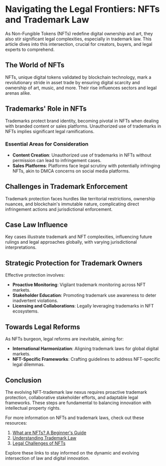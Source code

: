 # Navigating the Legal Frontiers: NFTs and Trademark Law

As Non-Fungible Tokens (NFTs) redefine digital ownership and art, they also stir significant legal complexities, especially in trademark law. This article dives into this intersection, crucial for creators, buyers, and legal experts to comprehend.

## The World of NFTs

NFTs, unique digital tokens validated by blockchain technology, mark a revolutionary stride in asset trade by ensuring digital scarcity and ownership of art, music, and more. Their rise influences sectors and legal arenas alike.

## Trademarks' Role in NFTs

Trademarks protect brand identity, becoming pivotal in NFTs when dealing with branded content or sales platforms. Unauthorized use of trademarks in NFTs implies significant legal ramifications.

### Essential Areas for Consideration

- **Content Creation**: Unauthorized use of trademarks in NFTs without permission can lead to infringement cases.
- **Sales Platforms**: Platforms face legal scrutiny with potentially infringing NFTs, akin to DMCA concerns on social media platforms.

## Challenges in Trademark Enforcement

Trademark protection faces hurdles like territorial restrictions, ownership nuances, and blockchain's immutable nature, complicating direct infringement actions and jurisdictional enforcement.

## Case Law Influence

Key cases illustrate trademark and NFT complexities, influencing future rulings and legal approaches globally, with varying jurisdictional interpretations.

## Strategic Protection for Trademark Owners

Effective protection involves:

- **Proactive Monitoring**: Vigilant trademark monitoring across NFT markets.
- **Stakeholder Education**: Promoting trademark use awareness to deter inadvertent violations.
- **Licensing and Collaborations**: Legally leveraging trademarks in NFT ecosystems.

## Towards Legal Reforms

As NFTs burgeon, legal reforms are inevitable, aiming for:

- **International Harmonization**: Aligning trademark laws for global digital markets.
- **NFT-Specific Frameworks**: Crafting guidelines to address NFT-specific legal dilemmas.

## Conclusion

The evolving NFT-trademark law nexus requires proactive trademark protection, collaborative stakeholder efforts, and adaptable legal frameworks. These steps are fundamental to balancing innovation with intellectual property rights.

For more information on NFTs and trademark laws, check out these resources:

1. [What are NFTs? A Beginner's Guide](https://www.coindesk.com/learn/what-are-nfts)
2. [Understanding Trademark Law](https://www.uspto.gov/trademarks)
3. [Legal Challenges of NFTs](https://www.americanbar.org/groups/intellectual_property_law/publications/landslide/2022-23/january-february/navigating-legal-challenges-related-nfts)

Explore these links to stay informed on the dynamic and evolving intersection of law and digital innovation.